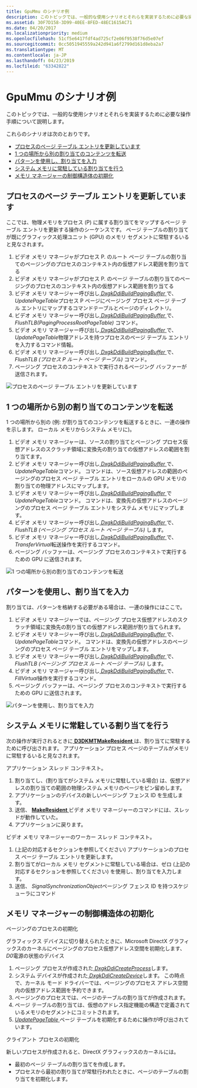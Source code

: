 ```yaml
---
title: GpuMmu のシナリオ例
description: このトピックでは、一般的な使用シナリオとそれらを実装するために必要な操作手順について説明します。
ms.assetid: 30F7D158-3D99-40EE-8FED-48EC1615AC71
ms.date: 04/20/2017
ms.localizationpriority: medium
ms.openlocfilehash: 51cf5e6417fdf4ad725cf2e06f9538f76d5e07ef
ms.sourcegitcommit: 0cc5051945559a242d941a6f2799d161d8eba2a7
ms.translationtype: MT
ms.contentlocale: ja-JP
ms.lasthandoff: 04/23/2019
ms.locfileid: "63342822"
---
```

# <a name="gpummu-example-scenarios"></a>GpuMmu のシナリオ例


このトピックでは、一般的な使用シナリオとそれらを実装するために必要な操作手順について説明します。

これらのシナリオは次のとおりです。

-   [プロセスのページ テーブル エントリを更新しています](#updating-page-table-entries-of-a-process)
-   [1 つの場所から別の割り当てのコンテンツを転送](#transferring-allocation-content-from-one-location-to-another)
-   [パターンを使用し、割り当てを入力](#filling-an-allocation-with-a-pattern)
-   [システム メモリに常駐している割り当てを行う](#making-an-allocation-resident-in-system-memory)
-   [メモリ マネージャーの制御構造体の初期化](#initialization-of-the-memory-manager-control-structures)

## プロセスのページ テーブル エントリを更新しています <a name="updating-page-table-entries-of-a-process"></a>


ここでは、物理メモリをプロセス (P) に属する割り当てをマップするページ テーブル エントリを更新する操作のシーケンスです。 ページ テーブルの割り当てが既にグラフィックス処理ユニット (GPU) のメモリ セグメントに常駐するいると見なされます。

1.  ビデオ メモリ マネージャがプロセス P. のルート ページ テーブルの割り当てのページングのプロセスのコンテキスト内の仮想アドレス範囲を割り当てる
2.  ビデオ メモリ マネージャがプロセス P. のページ テーブルの割り当てのページングのプロセスのコンテキスト内の仮想アドレス範囲を割り当てる
3.  ビデオ メモリ マネージャー呼び出し[ *DxgkDdiBuildPagingBuffer* ](https://msdn.microsoft.com/library/windows/hardware/ff559587)で、 *UpdatePageTable*プロセス P ページにページング プロセス ページ テーブル エントリにマップするコマンドテーブルとページのディレクトリ。
4.  ビデオ メモリ マネージャー呼び出し[ *DxgkDdiBuildPagingBuffer* ](https://msdn.microsoft.com/library/windows/hardware/ff559587)で、 *FlushTLB(PagingProcessRootPageTable)* コマンド。
5.  ビデオ メモリ マネージャー呼び出し[ *DxgkDdiBuildPagingBuffer* ](https://msdn.microsoft.com/library/windows/hardware/ff559587)で、 *UpdatePageTable*物理アドレスを持つプロセスのページ テーブル エントリを入力するコマンド情報。
6.  ビデオ メモリ マネージャー呼び出し[ *DxgkDdiBuildPagingBuffer* ](https://msdn.microsoft.com/library/windows/hardware/ff559587)で、 *FlushTLB (プロセス P ルート ページ テーブル)* コマンド。
7.  ページング プロセスのコンテキストで実行されるページング バッファーが送信されます。

![プロセスのページ テーブル エントリを更新しています](images/examples.1.png)

## 1 つの場所から別の割り当てのコンテンツを転送<a name="transferring-allocation-content-from-one-location-to-another"></a>


1 つの場所から別の (例: が割り当てのコンテンツを転送するときに、一連の操作を示します。 ローカル メモリからシステム メモリに)。

1.  ビデオ メモリ マネージャーは、ソースの割り当てとページング プロセス仮想アドレスのスクラッチ領域に変換先の割り当ての仮想アドレスの範囲を割り当てます。
2.  ビデオ メモリ マネージャー呼び出し[ *DxgkDdiBuildPagingBuffer* ](https://msdn.microsoft.com/library/windows/hardware/ff559587)で、 *UpdatePageTable*コマンド。 コマンドは、ソース仮想アドレスの範囲のページングのプロセス ページ テーブル エントリをローカルの GPU メモリの割り当ての物理アドレスにマップします。
3.  ビデオ メモリ マネージャー呼び出し[ *DxgkDdiBuildPagingBuffer* ](https://msdn.microsoft.com/library/windows/hardware/ff559587)で*UpdatePageTable*コマンド。 コマンドは、変換先の仮想アドレスのページングのプロセス ページ テーブル エントリをシステム メモリにマップします。
4.  ビデオ メモリ マネージャー呼び出し[ *DxgkDdiBuildPagingBuffer* ](https://msdn.microsoft.com/library/windows/hardware/ff559587)で、 *FlushTLB (ページング プロセス ルート ページ テーブル)* します。
5.  ビデオ メモリ マネージャー呼び出し[ *DxgkDdiBuildPagingBuffer* ](https://msdn.microsoft.com/library/windows/hardware/ff559587)で、 *TransferVirtual*転送操作を実行するコマンド。
6.  ページング バッファーは、ページング プロセスのコンテキストで実行するための GPU に送信されます。

![1 つの場所から別の割り当てのコンテンツを転送](images/examples.2.png)

## パターンを使用し、割り当てを入力 <a name="filling-an-allocation-with-a-pattern"></a>


割り当ては、パターンを格納する必要がある場合は、一連の操作にはここで。

1.  ビデオ メモリ マネージャーでは、ページング プロセス仮想アドレスのスクラッチ領域に変換先の割り当ての仮想アドレス範囲が割り当てられます。
2.  ビデオ メモリ マネージャー呼び出し[ *DxgkDdiBuildPagingBuffer* ](https://msdn.microsoft.com/library/windows/hardware/ff559587)で、 *UpdatePageTable*コマンド。 コマンドは、変換先の仮想アドレスのページングのプロセス ページ テーブル エントリをマップします。
3.  ビデオ メモリ マネージャー呼び出し[ *DxgkDdiBuildPagingBuffer* ](https://msdn.microsoft.com/library/windows/hardware/ff559587)で、 *FlushTLB (ページング プロセス ルート ページ テーブル)* します。
4.  ビデオ メモリ マネージャー呼び出し[ *DxgkDdiBuildPagingBuffer* ](https://msdn.microsoft.com/library/windows/hardware/ff559587)で、 *FillVirtual*操作を実行するコマンド。
5.  ページング バッファーは、ページング プロセスのコンテキストで実行するための GPU に送信されます。

![パターンを使用し、割り当てを入力](images/examples.3.png)

## <a name="making-an-allocation-resident-in-system-memory"></a>システム メモリに常駐している割り当てを行う


次の操作が実行されるときに[ **D3DKMTMakeResident** ](https://msdn.microsoft.com/library/windows/hardware/dn906775)は、割り当てに常駐するために呼び出されます。 アプリケーション プロセス ページのテーブルがメモリに常駐するいると見なされます。

アプリケーション スレッド コンテキスト。

1.  割り当てし、(割り当てがシステム メモリに常駐している場合) は、仮想アドレスの割り当ての範囲の物理システム メモリのページをピン留めします。
2.  アプリケーションのデバイスの新しいページング フェンス ID を生成します。
3.  送信、 [ **MakeResident** ](https://msdn.microsoft.com/library/windows/hardware/dn906775)ビデオ メモリ マネージャーのコマンドには、スレッドが動作していた。
4.  アプリケーションに戻ります。

ビデオ メモリ マネージャーのワーカー スレッド コンテキスト。

1.  (上記の対応するセクションを参照してください) アプリケーションのプロセス ページ テーブル エントリを更新します。
2.  割り当てがローカル メモリ セグメントに常駐している場合は、ゼロ (上記の対応するセクションを参照してください) を使用し、割り当てを入力します。
3.  送信、 *SignalSynchronizationObject*ページング フェンス ID を持つスケジューラにコマンド

## <a name="initialization-of-the-memory-manager-control-structures"></a>メモリ マネージャーの制御構造体の初期化


<span id="The_paging_process_initialization"></span><span id="the_paging_process_initialization"></span><span id="THE_PAGING_PROCESS_INITIALIZATION"></span>ページングのプロセスの初期化  

グラフィックス デバイスに切り替えられたときに、Microsoft DirectX グラフィックスのカーネルにページングのプロセス仮想アドレス空間を初期化します、 *D0*電源の状態のデバイス

1.  ページング プロセスが作成された[ *DxgkDdiCreateProcess*](https://msdn.microsoft.com/library/windows/hardware/dn906337)します。
2.  システム デバイスが作成された[ *DxgkDdiCreateDevice*](https://msdn.microsoft.com/library/windows/hardware/ff559615)します。 この時点で、カーネル モード ドライバーでは、ページングのプロセス アドレス空間内の仮想アドレス範囲を予約できます。
3.  ページングのプロセスでは、ページのテーブルの割り当てが作成されます。
4.  ページ テーブルの割り当ては、仮想のアドレス指定機能の構造で定義されているメモリのセグメントにコミットされます。
5.  [*UpdatePageTable* ](https://msdn.microsoft.com/library/windows/hardware/ff560815)ページ テーブルを初期化するために操作が呼び出されています。

<span id="A_client_process_initialization"></span><span id="a_client_process_initialization"></span><span id="A_CLIENT_PROCESS_INITIALIZATION"></span>クライアント プロセスの初期化  

新しいプロセスが作成されると、DirectX グラフィックスのカーネルには。

-   最初のページ テーブルの割り当てを作成します。
-   プロセスから最初の割り当てが常駐行われたときに、ページのテーブルの割り当てを初期化します。

 

 

